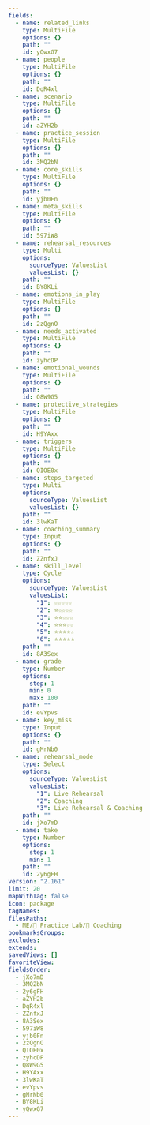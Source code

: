 ```yaml
---
fields:
  - name: related_links
    type: MultiFile
    options: {}
    path: ""
    id: yQwxG7
  - name: people
    type: MultiFile
    options: {}
    path: ""
    id: DqR4xl
  - name: scenario
    type: MultiFile
    options: {}
    path: ""
    id: aZYH2b
  - name: practice_session
    type: MultiFile
    options: {}
    path: ""
    id: 3MQ2bN
  - name: core_skills
    type: MultiFile
    options: {}
    path: ""
    id: yjb0Fn
  - name: meta_skills
    type: MultiFile
    options: {}
    path: ""
    id: 597iW8
  - name: rehearsal_resources
    type: Multi
    options:
      sourceType: ValuesList
      valuesList: {}
    path: ""
    id: BY8KLi
  - name: emotions_in_play
    type: MultiFile
    options: {}
    path: ""
    id: 2zQgnO
  - name: needs_activated
    type: MultiFile
    options: {}
    path: ""
    id: zyhcDP
  - name: emotional_wounds
    type: MultiFile
    options: {}
    path: ""
    id: Q8W9G5
  - name: protective_strategies
    type: MultiFile
    options: {}
    path: ""
    id: H9YAxx
  - name: triggers
    type: MultiFile
    options: {}
    path: ""
    id: QIOE0x
  - name: steps_targeted
    type: Multi
    options:
      sourceType: ValuesList
      valuesList: {}
    path: ""
    id: 3lwKaT
  - name: coaching_summary
    type: Input
    options: {}
    path: ""
    id: ZZnfxJ
  - name: skill_level
    type: Cycle
    options:
      sourceType: ValuesList
      valuesList:
        "1": ☆☆☆☆☆
        "2": ⭐☆☆☆☆
        "3": ⭐⭐☆☆☆
        "4": ⭐⭐⭐☆☆
        "5": ⭐⭐⭐⭐☆
        "6": ⭐⭐⭐⭐⭐
    path: ""
    id: 8A3Sex
  - name: grade
    type: Number
    options:
      step: 1
      min: 0
      max: 100
    path: ""
    id: evYpvs
  - name: key_miss
    type: Input
    options: {}
    path: ""
    id: gMrNb0
  - name: rehearsal_mode
    type: Select
    options:
      sourceType: ValuesList
      valuesList:
        "1": Live Rehearsal
        "2": Coaching
        "3": Live Rehearsal & Coaching
    path: ""
    id: jXo7mD
  - name: take
    type: Number
    options:
      step: 1
      min: 1
    path: ""
    id: 2y6gFH
version: "2.161"
limit: 20
mapWithTag: false
icon: package
tagNames: 
filesPaths:
  - ME/🧪 Practice Lab/🧠 Coaching
bookmarksGroups: 
excludes: 
extends: 
savedViews: []
favoriteView: 
fieldsOrder:
  - jXo7mD
  - 3MQ2bN
  - 2y6gFH
  - aZYH2b
  - DqR4xl
  - ZZnfxJ
  - 8A3Sex
  - 597iW8
  - yjb0Fn
  - 2zQgnO
  - QIOE0x
  - zyhcDP
  - Q8W9G5
  - H9YAxx
  - 3lwKaT
  - evYpvs
  - gMrNb0
  - BY8KLi
  - yQwxG7
---
```

